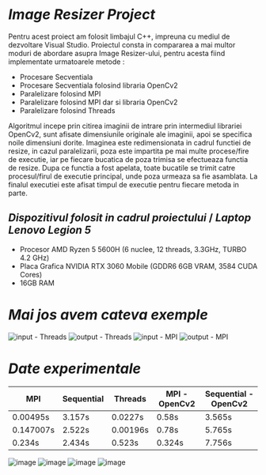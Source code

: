 # **_Image Resizer Project_**


 Pentru acest proiect am folosit limbajul C++, impreuna cu mediul de dezvoltare Visual Studio. Proiectul consta in compararea a mai multor moduri de abordare asupra Image Resizer-ului, pentru acesta fiind implementate urmatoarele metode :
* Procesare Secventiala
* Procesare Secventiala folosind libraria OpenCv2
* Paralelizare folosind MPI
* Paralelizare folosind MPI dar si libraria OpenCv2
* Paralelizare folosind Threads

Algoritmul incepe prin citirea imaginii de intrare prin intermediul librariei OpenCv2, sunt afisate dimensiunile originale ale imaginii, apoi se specifica noile dimensiuni dorite. Imaginea este redimensionata in cadrul functiei de resize, in cazul paralelizarii, poza este impartita pe mai multe procese/fire de executie, iar pe fiecare bucatica de poza trimisa se efectueaza functia de resize. Dupa ce functia a fost apelata, toate bucatile se trimit catre procesul/firul de executie principal, unde poza urmeaza sa fie asamblata. La finalul executiei este afisat timpul de executie pentru fiecare metoda in parte.

## **_Dispozitivul folosit in cadrul proiectului_** / **_Laptop Lenovo Legion 5_**
* Procesor AMD Ryzen 5 5600H (6 nuclee, 12 threads, 3.3GHz, TURBO 4.2 GHz)
* Placa Grafica NVIDIA RTX 3060 Mobile (GDDR6 6GB VRAM, 3584 CUDA Cores)
* 16GB RAM

# **_Mai jos avem cateva exemple_**
 
![input - Threads](https://github.com/raulraw/Image_Resizer_Project/assets/119895675/7228ec98-0c71-4927-9471-ab26b3f74470)
![output - Threads](https://github.com/raulraw/Image_Resizer_Project/assets/119895675/ec9249b6-b393-4aa5-869b-10b95513c324)
![input - MPI](https://github.com/raulraw/Image_Resizer_Project/assets/119895675/68a06a21-d904-444c-8dbe-3e623c55eebe)
![output - MPI](https://github.com/raulraw/Image_Resizer_Project/assets/119895675/b564ded2-4f63-49c2-9995-6d0179a9d27e)

# **_Date experimentale_**

| MPI  | Sequential | Threads | MPI - OpenCv2 | Sequential - OpenCv2 |
| ------------- | ------------- | ------------- | ------------- | ------------- |
|  0.00495s | 3.157s  |  0.0227s | 0.58s  | 3.565s |
|  0.147007s |  2.522s |  0.00196s  |  0.78s | 5.765s |
|  0.234s | 2.434s | 0.523s | 0.324s | 7.756s |



![image](https://github.com/raulraw/Image_Resizer_Project/assets/119895675/f45e370d-d354-4c2d-b356-77d503f9bcb3)
![image](https://github.com/raulraw/Image_Resizer_Project/assets/119895675/27142926-2b9c-41f3-8674-2dd2ec869bf7)
![image](https://github.com/raulraw/Image_Resizer_Project/assets/119895675/fcc8c6cf-8009-4b3c-8c41-c4fa355ea8b8)
![image](https://github.com/raulraw/Image_Resizer_Project/assets/119895675/648032df-3e13-454b-b122-cdf2c5d276d7)



